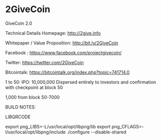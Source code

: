 # 2GiveCoin
GiveCoin 2.0

Technical Details
Homepage:  http://2give.info

Whitepaper / Value Proposition:  http://bit.ly/2GiveCoin

Facebook : https://www.facebook.com/projectgivecoin/

Twitter: https://twitter.com/2GiveCoin

Bitcointalk:  https://bitcointalk.org/index.php?topic=741714.0

1 to 50: IPO: 10,000,000 Dispersed entirely to investors and confirmation with checkpoint at block 50

1,000 from block 50-7000

BUILD NOTES:

LIBQRCODE

 export png_LIBS=-L/usr/local/opt/libpng/lib
 export png_CFLAGS=-I/usr/local/opt/libpng/include
 ./configure --disable-shared

